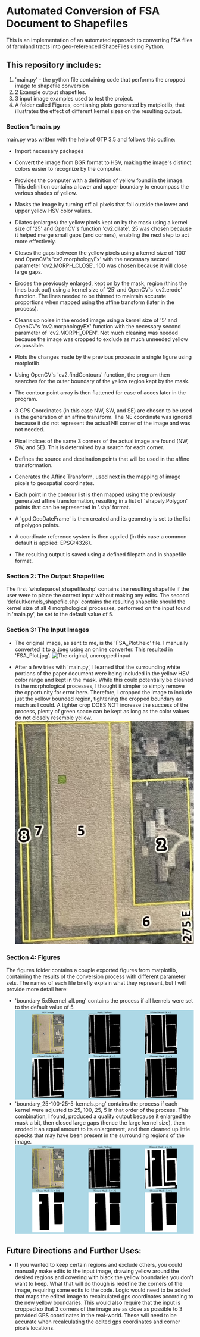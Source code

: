 # Automated Conversion of FSA Document to Shapefiles
This is an implementation of an automated approach to converting FSA files of farmland tracts into geo-referenced ShapeFiles using Python.

## This repository includes:
1) 'main.py' - the python file containing code that performs the cropped image to shapefile conversion
2) 2 Example output shapefiles.
3) 3 input image examples used to test the project.
4) A folder called Figures, contianing plots generated by matplotlib, that illustrates the effect of different kernel sizes on the resulting output.

### Section 1: main.py
main.py was written with the help of GTP 3.5 and follows this outline:
- Import necessary packages
- Convert the image from BGR format to HSV, making the image's distinct colors easier to recognize by the computer.
- Provides the computer with a definition of yellow found in the image. This definition contains a lower and upper boundary to encompass the various shades of yellow.

- Masks the image by turning off all pixels that fall outside the lower and upper yellow HSV color values.
- Dilates (enlarges) the yellow pixels kept on by the mask using a kernel size of '25' and OpenCV's function 'cv2.dilate'. 25 was chosen because it helped merge small gaps (and corners), enabling the next step to act more effectively.
- Closes the gaps between the yellow pixels using a kernel size of '100' and OpenCV's 'cv2.morphologyEx' with the necessary second parameter 'cv2.MORPH_CLOSE'. 100 was chosen because it will close large gaps.
- Erodes the previously enlarged, kept on by the mask, region (thins the lines back out) using a kernel size of '25' and OpenCV's 'cv2.erode' function. The lines needed to be thinned to maintain accurate proportions when mapped using the affine transform (later in the process).
- Cleans up noise in the eroded image using a kernel size of '5' and OpenCV's 'cv2.morphologyEX' function with the necessary second parameter of 'cv2.MORPH_OPEN'. Not much cleaning was needed because the image was cropped to exclude as much unneeded yellow as possible.

- Plots the changes made by the previous process in a single figure using matplotlib.

- Using OpenCV's 'cv2.findContours' function, the program then searches for the outer boundary of the yellow region kept by the mask.
- The contour point array is then flattened for ease of acces later in the program.
- 3 GPS Coordinates (in this case NW, SW, and SE) are chosen to be used in the generation of an affine transform. The NE coordinate was ignored because it did not represent the actual NE corner of the image and was not needed.
- Pixel indices of the same 3 corners of the actual image are found (NW, SW, and SE). This is determined by a search for each corner.
- Defines the source and destination points that will be used in the affine transformation.
- Generates the Affine Transform, used next in the mapping of image pixels to geospatial coordinates.
- Each point in the contour list is then mapped using the previously generated affine transformation, resulting in a list of 'shapely.Polygon' points that can be represented in '.shp' format.
- A 'gpd.GeoDateFrame' is then created and its geometry is set to the list of polygon points.
- A coordinate reference system is then applied (in this case a common default is applied: EPSG:4326).
- The resulting output is saved using a defined filepath and in shapefile format.

### Section 2: The Output Shapefiles
The first 'wholeparcel_shapefile.shp' contains the resulting shapefile if the user were to place the correct input without making any edits. The second 'defaultkernels_shapefile.shp' contains the resulting shapefile should the kernel size of all 4 morphological processes, performed on the input found in 'main.py', be set to the default value of 5.

### Section 3: The Input Images
- The original image, as sent to me, is the 'FSA_Plot.heic' file. I manually converted it to a .jpeg using an online converter. This resulted in 'FSA_Plot.jpg'.
![The original, uncropped input](./FSA_Plot.jpg)

- After a few tries with 'main.py', I learned that the surrounding white portions of the paper document were being included in the yellow HSV color range and kept in the mask. While this could potentially be cleaned in the morphological processes, I thought it simpler to simply remove the opportunity for error here. Therefore, I cropped the image to include just the yellow bounded region, tightening the cropped boundary as much as I could. A tighter crop DOES NOT increase the success of the process, plenty of green space can be kept as long as the color values do not closely resemble yellow.
![The original, uncropped input](./FSA_Plot_CROPPED.jpg)


### Section 4: Figures
The figures folder contains a couple exported figures from matplotlib, containing the results of the conversion process with different parameter sets. The names of each file briefly explain what they represent, but I will provide more detail here:
- 'boundary_5x5kernel_all.png' contains the process if all kernels were set to the default value of 5.
![Image found in Figures directory](./Figures/boundary_5x5kernel_all.png)
- 'boundary_25-100-25-5-kernels.png' contains the process if each kernel were adjusted to 25, 100, 25, 5 in that order of the process. This combination, I found, produced a quality output because it enlarged the mask a bit, then closed large gaps (hence the large kernel size), then eroded it an equal amount to its enlargement, and then cleaned up little specks that may have been present in the surrounding regions of the image.
![Image found in Figures directory](./Figures/boundary_25-100-25-5-kernels.png)

## Future Directions and Further Uses:
- If you wanted to keep certain regions and exclude others, you could manually make edits to the input image, drawing yellow around the desired regions and covering with black the yellow boundaries you don't want to keep. 
What that will do though is redefine the corners of the image, requiring some edits to the code. Logic would need to be added that maps the edited image to recalculated gps coordinates according to the new yellow boundaries. This would also require that the input is cropped so that 3 corners of the image are as close as possible to 3 provided GPS coordinates in the real-world. These will need to be accurate when recalculating the edited gps coordinates and corner pixels locations.